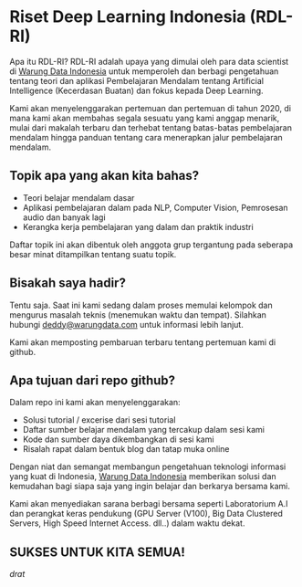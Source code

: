 # Riset Deep Learning Indonesia (RDL-RI)
Apa itu RDL-RI?
RDL-RI adalah upaya yang dimulai oleh para data scientist di [Warung Data Indonesia](https://www.warungdata.com/) untuk memperoleh dan berbagi pengetahuan tentang teori dan aplikasi Pembelajaran Mendalam tentang Artificial Intelligence (Kecerdasan Buatan) dan fokus kepada Deep Learning.

Kami akan menyelenggarakan pertemuan dan pertemuan di tahun 2020, di mana kami akan membahas segala sesuatu yang kami anggap menarik, mulai dari makalah terbaru dan terhebat tentang batas-batas pembelajaran mendalam hingga panduan tentang cara menerapkan jalur pembelajaran mendalam.

## Topik apa yang akan kita bahas?
- Teori belajar mendalam dasar
- Aplikasi pembelajaran dalam pada NLP, Computer Vision, Pemrosesan audio dan banyak lagi
- Kerangka kerja pembelajaran yang dalam dan praktik industri

Daftar topik ini akan dibentuk oleh anggota grup tergantung pada seberapa besar minat ditampilkan tentang suatu topik.

## Bisakah saya hadir?
Tentu saja. Saat ini kami sedang dalam proses memulai kelompok dan mengurus masalah teknis (menemukan waktu dan tempat).
Silahkan hubungi deddy@warungdata.com untuk informasi lebih lanjut.

Kami akan memposting pembaruan terbaru tentang pertemuan kami di github.

## Apa tujuan dari repo github?
Dalam repo ini kami akan menyelenggarakan:

- Solusi tutorial / excerise dari sesi tutorial
- Daftar sumber belajar mendalam yang tercakup dalam sesi kami
- Kode dan sumber daya dikembangkan di sesi kami
- Risalah rapat dalam bentuk blog dan tatap muka online

Dengan niat dan semangat membangun pengetahuan teknologi informasi yang kuat di Indonesia, [Warung Data Indonesia](https://www.warungdata.com/) memberikan
solusi dan kemudahan bagi siapa saja yang ingin belajar dan berkarya bersama kami. 

Kami akan menyediakan sarana berbagi bersama seperti Laboratorium A.I dan perangkat keras pendukung (GPU Server (V100), Big Data Clustered Servers, High Speed Internet Access. dll..) dalam waktu dekat.


## SUKSES UNTUK KITA SEMUA!
_drat_
